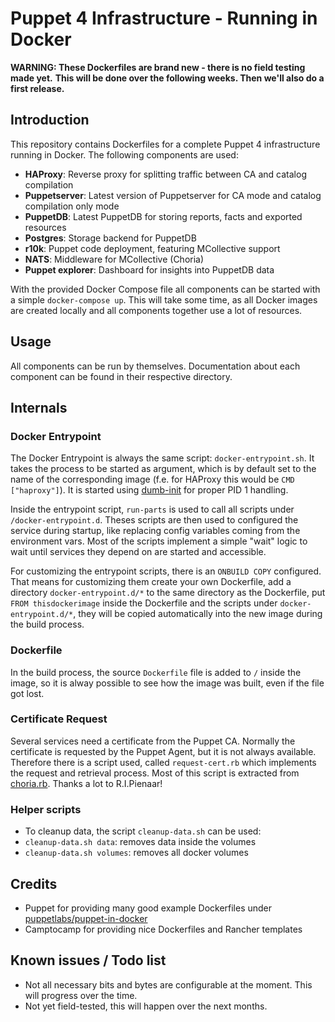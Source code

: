 # Puppet 4 Infrastructure - Running in Docker

**WARNING: These Dockerfiles are brand new - there is no field testing made yet.**
**This will be done over the following weeks. Then we'll also do a first release.**

## Introduction

This repository contains Dockerfiles for a complete Puppet 4 infrastructure
running in Docker. The following components are used:

* **HAProxy**: Reverse proxy for splitting traffic between CA and catalog
  compilation
* **Puppetserver**: Latest version of Puppetserver for CA mode and catalog
  compilation only mode
* **PuppetDB**: Latest PuppetDB for storing reports, facts and exported resources
* **Postgres**: Storage backend for PuppetDB
* **r10k**: Puppet code deployment, featuring MCollective support
* **NATS**: Middleware for MCollective (Choria)
* **Puppet explorer**: Dashboard for insights into PuppetDB data

With the provided Docker Compose file all components can be started with a simple
`docker-compose up`. This will take some time, as all Docker images are created locally
and all components together use a lot of resources.

## Usage

All components can be run by themselves. Documentation about each component can be
found in their respective directory.

## Internals

### Docker Entrypoint

The Docker Entrypoint is always the same script: `docker-entrypoint.sh`. It takes
the process to be started as argument, which is by default set to the name of the
corresponding image (f.e. for HAProxy this would be `CMD ["haproxy"]`). It is
started using [dumb-init](https://github.com/Yelp/dumb-init/) for proper PID 1 handling.

Inside the entrypoint script, `run-parts` is used to call all scripts under
`/docker-entrypoint.d`. Theses scripts are then used to configured the service
during startup, like replacing config variables coming from the environment vars.
Most of the scripts implement a simple "wait" logic to wait until services they
depend on are started and accessible.

For customizing the entrypoint scripts, there is an `ONBUILD COPY` configured.
That means for customizing them create your own Dockerfile, add a directory
`docker-entrypoint.d/*` to the same directory as the Dockerfile, put
`FROM thisdockerimage` inside the Dockerfile and the scripts under `docker-entrypoint.d/*`,
they will be copied automatically into the new image during the build process.

### Dockerfile

In the build process, the source `Dockerfile` file is added to `/` inside the image,
so it is alway possible to see how the image was built, even if the file got lost.

### Certificate Request

Several services need a certificate from the Puppet CA. Normally the certificate is
requested by the Puppet Agent, but it is not always available. Therefore there is
a script used, called `request-cert.rb` which implements the request and retrieval
process. Most of this script is extracted from [choria.rb](https://github.com/ripienaar/mcollective-choria/blob/master/lib/mcollective/util/choria.rb).
Thanks a lot to R.I.Pienaar!

### Helper scripts

* To cleanup data, the script `cleanup-data.sh` can be used:
 * `cleanup-data.sh data`: removes data inside the volumes
 * `cleanup-data.sh volumes`: removes all docker volumes

## Credits

* Puppet for providing many good example Dockerfiles under [puppetlabs/puppet-in-docker](https://github.com/puppetlabs/puppet-in-docker)
* Camptocamp for providing nice Dockerfiles and Rancher templates

## Known issues / Todo list

* Not all necessary bits and bytes are configurable at the moment. This will progress
  over the time.
* Not yet field-tested, this will happen over the next months.
